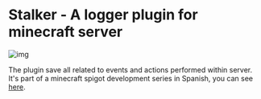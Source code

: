  # Stalker - A logger plugin for minecraft server

 ![img](https://mmos.com/wp-content/uploads/2015/11/minecraft-banner.jpg)

 The plugin save all related to events and actions performed within server. It's part of a minecraft spigot development series in Spanish, you can see [here](https://www.youtube.com/playlist?list=PLpQZl5TrCVZPRch1vWK-iJBPo2fPn23NS).

